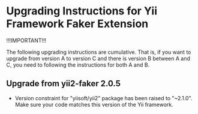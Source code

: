 Upgrading Instructions for Yii Framework Faker Extension
========================================================

!!!IMPORTANT!!!

The following upgrading instructions are cumulative. That is,
if you want to upgrade from version A to version C and there is
version B between A and C, you need to following the instructions
for both A and B.

Upgrade from yii2-faker 2.0.5
-----------------------------

* Version constraint for "yiisoft/yii2" package has been raised to "~2.1.0". Make sure your code
  matches this version of the Yii framework. 
